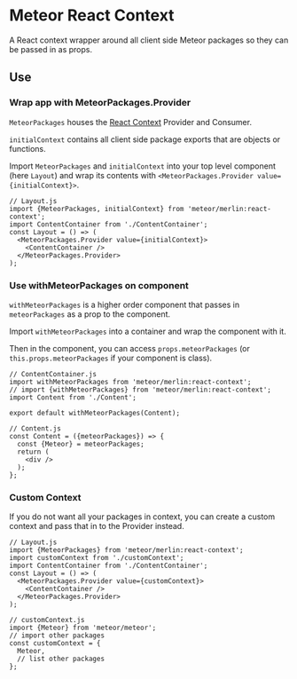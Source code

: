 # Meteor React Context

A React context wrapper around all client side Meteor packages so they can be passed in as props.

## Use

### Wrap app with MeteorPackages.Provider

`MeteorPackages` houses the [React Context](https://reactjs.org/docs/context.html) Provider and Consumer.

`initialContext` contains all client side package exports that are objects or functions.

Import `MeteorPackages` and `initialContext` into your top level component (here `Layout`) and wrap its contents with `<MeteorPackages.Provider value={initialContext}>`.

```
// Layout.js
import {MeteorPackages, initialContext} from 'meteor/merlin:react-context';
import ContentContainer from './ContentContainer';
const Layout = () => (
  <MeteorPackages.Provider value={initialContext}>
    <ContentContainer />
  </MeteorPackages.Provider>
);
```

### Use withMeteorPackages on component

`withMeteorPackages` is a higher order component that passes in `meteorPackages` as a prop to the component.

Import `withMeteorPackages` into a container and wrap the component with it.

Then in the component, you can access `props.meteorPackages` (or `this.props.meteorPackages` if your component is class).

```
// ContentContainer.js
import withMeteorPackages from 'meteor/merlin:react-context';
// import {withMeteorPackages} from 'meteor/merlin:react-context';
import Content from './Content';

export default withMeteorPackages(Content);

// Content.js
const Content = ({meteorPackages}) => {
  const {Meteor} = meteorPackages;
  return (
    <div />
  );
};
```

### Custom Context

If you do not want all your packages in context, you can create a custom context and pass that in to the Provider instead.

```
// Layout.js
import {MeteorPackages} from 'meteor/merlin:react-context';
import customContext from './customContext';
import ContentContainer from './ContentContainer';
const Layout = () => (
  <MeteorPackages.Provider value={customContext}>
    <ContentContainer />
  </MeteorPackages.Provider>
);

// customContext.js
import {Meteor} from 'meteor/meteor';
// import other packages
const customContext = {
  Meteor,
  // list other packages
};
```
